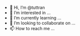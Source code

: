 - 👋 Hi, I’m @tuttran
- 👀 I’m interested in ...
- 🌱 I’m currently learning ...
- 💞️ I’m looking to collaborate on ...
- 📫 How to reach me ...

<!---
tuttran/tuttran is a ✨ special ✨ repository because its `README.md` (this file) appears on your GitHub profile.
You can click the Preview link to take a look at your changes.
--->
